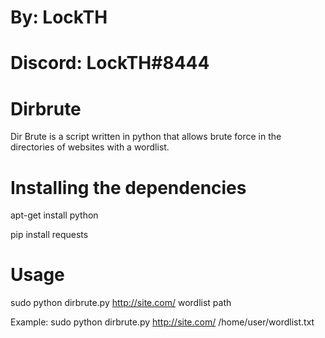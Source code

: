 # By: LockTH
# Discord: LockTH#8444

# Dirbrute
Dir Brute is a script written in python that allows brute force in the directories of websites with a wordlist.

# Installing the dependencies

apt-get install python

pip install requests

# Usage

sudo python dirbrute.py http://site.com/ wordlist path


Example: sudo python dirbrute.py http://site.com/ /home/user/wordlist.txt
